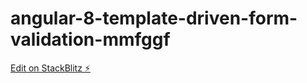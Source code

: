 # angular-8-template-driven-form-validation-mmfggf

[Edit on StackBlitz ⚡️](https://stackblitz.com/edit/angular-8-template-driven-form-validation-mmfggf)